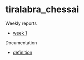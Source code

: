 # tiralabra_chessai


Weekly reports
- [week 1](./documentation/weekly-reports/week1.md)

Documentation
- [definition](./documenatation/)
